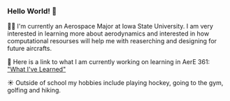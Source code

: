 ### Hello World! 👋

👨‍🎓 I'm currently an Aerospace Major at Iowa State University. I am very interested in learning more about aerodynamics and interested in how computational  resourses will help me with reaserching and designing for future aircrafts. 

📖 Here is a link to what I am currently working on learning in AerE 361:
["What I've Learned"](https://github.com/AerE361/mission-1-JFrantz-23/blob/devel-jefrantz/lessons_learned.md)

☀️ Outside of school my hobbies include playing hockey, going to the gym, golfing and hiking.


<!--
**JFrantz-23/JFrantz-23** is a ✨ _special_ ✨ repository because its `README.md` (this file) appears on your GitHub profile.

Here are some ideas to get you started:

["What I've Learned"](https://github.com/AerE361/mission-1-JFrantz-23/blob/devel-jefrantz/lessons_learned.md)


- 🔭 I’m currently working on ...
- 🌱 I’m currently learning ...
- 👯 I’m looking to collaborate on ...
- 🤔 I’m looking for help with ...
- 💬 Ask me about ...
- 📫 How to reach me: ...
- 😄 Pronouns: ...
- ⚡ Fun fact: ...
-->
